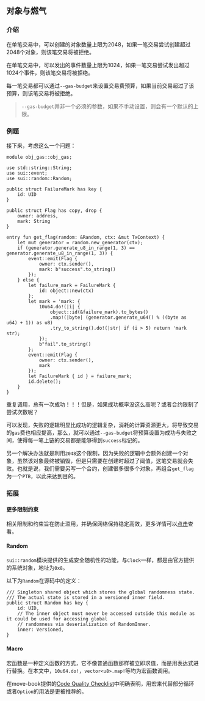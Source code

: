 ## 对象与燃气

### 介绍

在单笔交易中，可以创建的对象数量上限为2048，如果一笔交易尝试创建超过2048个对象，则该笔交易将被拒绝。

在单笔交易中，可以发出的事件数量上限为1024，如果一笔交易尝试发出超过1024个事件，则该笔交易将被拒绝。

每一笔交易都可以通过`--gas-budget`来设置交易费预算，如果当前交易超过了该预算，则该笔交易将被拒绝。

>`--gas-budget`并非一个必须的参数，如果不手动设置，则会有一个默认的上限。

### 例题

接下来，考虑这么一个问题：

```move
module obj_gas::obj_gas;

use std::string::String;
use sui::event;
use sui::random::Random;

public struct FailureMark has key {
    id: UID
}

public struct Flag has copy, drop {
    owner: address,
    mark: String
}

entry fun get_flag(random: &Random, ctx: &mut TxContext) {
    let mut generator = random.new_generator(ctx);
    if (generator.generate_u8_in_range(1, 3) == generator.generate_u8_in_range(1, 3)) {
        event::emit(Flag {
            owner: ctx.sender(),
            mark: b"success".to_string()
        });
    } else {
        let failure_mark = FailureMark {
            id: object::new(ctx)
        };
        let mark = 'mark: {
            10u64.do!(|i| {
                object::id(&failure_mark).to_bytes()
                .map!(|byte| (generator.generate_u64() % ((byte as u64) + 1)) as u8)
                .try_to_string().do!(|str| if (i > 5) return 'mark str);
            });
            b"fail".to_string()
        };
        event::emit(Flag {
            owner: ctx.sender(),
            mark
        });
        let FailureMark { id } = failure_mark;
        id.delete();
    }
}
```

重复调用，总有一次成功！！！但是，如果成功概率没这么高呢？或者合约限制了尝试次数呢？

可以发现，失败的逻辑明显比成功的逻辑复杂，消耗的计算资源更大，将导致交易的`gas`费也相应提高，那么，就可以通过`--gas-budget`将预算设置为成功与失败之间，使得每一笔上链的交易都是能够得到`success`标记的。

另一个解决办法就是利用`2048`这个限制，因为失败的逻辑中会额外创建一个对象，虽然该对象最终被销毁，但是只需要在创建时超过了阈值，这笔交易就会失败。也就是说，我们需要另写一个合约，创建很多很多个对象，再组合`get_flag`为一个`PTB`，以此来达到目的。

### 拓展

#### 更多限制约束

相关限制和约束旨在防止滥用，并确保网络保持稳定高效，更多详情可以[点击](https://move-book.com/guides/building-against-limits)查看。

#### Random

`sui::random`模块提供的生成安全随机性的功能，与`Clock`一样，都是由官方提供的系统对象，地址为`0x8`。

以下为`Random`在源码中的定义：

```move
/// Singleton shared object which stores the global randomness state.
/// The actual state is stored in a versioned inner field.
public struct Random has key {
    id: UID,
    // The inner object must never be accessed outside this module as it could be used for accessing global
    // randomness via deserialization of RandomInner.
    inner: Versioned,
}
```

#### Macro

宏函数是一种定义函数的方式，它不像普通函数那样被立即求值，而是用表达式进行替换。在本文中，`10u64.do!`，`vector<u8>.map!`等均为宏函数调用。

在move-book提供的[Code Quality Checklist](https://move-book.com/guides/code-quality-checklist)中明确表明，用宏来代替部分循环或者`Option`的用法是更被推荐的。
